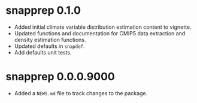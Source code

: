 # snapprep 0.1.0

* Added initial climate variable distribution estimation content to vignette.
* Updated functions and documentation for CMIP5 data extraction and density estimation functions.
* Updated defaults in `snapdef`.
* Add defaults unit tests.

# snapprep 0.0.0.9000

* Added a `NEWS.md` file to track changes to the package.
